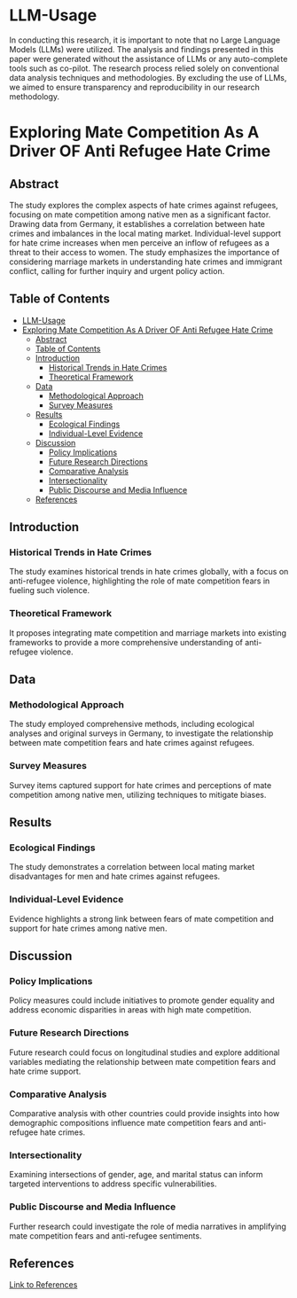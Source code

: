 # LLM-Usage

In conducting this research, it is important to note that no Large Language Models (LLMs) were utilized. The analysis and findings presented in this paper were generated without the assistance of LLMs or any auto-complete tools such as co-pilot. The research process relied solely on conventional data analysis techniques and methodologies. By excluding the use of LLMs, we aimed to ensure transparency and reproducibility in our research methodology.

# Exploring Mate Competition As A Driver OF Anti Refugee Hate Crime

## Abstract
The study explores the complex aspects of hate crimes against refugees, focusing on mate competition among native men as a significant factor. Drawing data from Germany, it establishes a correlation between hate crimes and imbalances in the local mating market. Individual-level support for hate crime increases when men perceive an inflow of refugees as a threat to their access to women. The study emphasizes the importance of considering marriage markets in understanding hate crimes and immigrant conflict, calling for further inquiry and urgent policy action.

## Table of Contents
- [LLM-Usage](#llm-usage)
- [Exploring Mate Competition As A Driver OF Anti Refugee Hate Crime](#exploring-mate-competition-as-a-driver-of-anti-refugee-hate-crime)
  - [Abstract](#abstract)
  - [Table of Contents](#table-of-contents)
  - [Introduction](#introduction)
    - [Historical Trends in Hate Crimes](#historical-trends-in-hate-crimes)
    - [Theoretical Framework](#theoretical-framework)
  - [Data](#data)
    - [Methodological Approach](#methodological-approach)
    - [Survey Measures](#survey-measures)
  - [Results](#results)
    - [Ecological Findings](#ecological-findings)
    - [Individual-Level Evidence](#individual-level-evidence)
  - [Discussion](#discussion)
    - [Policy Implications](#policy-implications)
    - [Future Research Directions](#future-research-directions)
    - [Comparative Analysis](#comparative-analysis)
    - [Intersectionality](#intersectionality)
    - [Public Discourse and Media Influence](#public-discourse-and-media-influence)
  - [References](#references)

## Introduction

### Historical Trends in Hate Crimes
The study examines historical trends in hate crimes globally, with a focus on anti-refugee violence, highlighting the role of mate competition fears in fueling such violence.

### Theoretical Framework
It proposes integrating mate competition and marriage markets into existing frameworks to provide a more comprehensive understanding of anti-refugee violence.

## Data

### Methodological Approach
The study employed comprehensive methods, including ecological analyses and original surveys in Germany, to investigate the relationship between mate competition fears and hate crimes against refugees.

### Survey Measures
Survey items captured support for hate crimes and perceptions of mate competition among native men, utilizing techniques to mitigate biases.

## Results

### Ecological Findings
The study demonstrates a correlation between local mating market disadvantages for men and hate crimes against refugees.

### Individual-Level Evidence
Evidence highlights a strong link between fears of mate competition and support for hate crimes among native men.

## Discussion

### Policy Implications
Policy measures could include initiatives to promote gender equality and address economic disparities in areas with high mate competition.

### Future Research Directions
Future research could focus on longitudinal studies and explore additional variables mediating the relationship between mate competition fears and hate crime support.

### Comparative Analysis
Comparative analysis with other countries could provide insights into how demographic compositions influence mate competition fears and anti-refugee hate crimes.

### Intersectionality
Examining intersections of gender, age, and marital status can inform targeted interventions to address specific vulnerabilities.

### Public Discourse and Media Influence
Further research could investigate the role of media narratives in amplifying mate competition fears and anti-refugee sentiments.

## References
[Link to References](references.bib)
